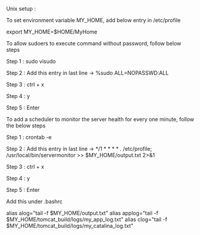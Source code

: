 Unix setup : 

To set environment variable MY_HOME, add below entry in /etc/profile

export MY_HOME=$HOME/MyHome



To allow sudoers to execute command without password, follow below steps

Step 1 : sudo visudo

Step 2 : Add this entry in last line -> %sudo   ALL=NOPASSWD:ALL

Step 3 : ctrl + x

Step 4 : y

Step 5 : Enter




To add a scheduler to monitor the server health for every one minute, follow the below steps

Step 1 : crontab -e

Step 2 : Add this entry in last line -> */1 * * * * . /etc/profile; /usr/local/bin/servermonitor >> $MY_HOME/output.txt 2>&1

Step 3 : ctrl + x

Step 4 : y

Step 5 : Enter


Add this under .bashrc

alias alog="tail -f $MY_HOME/output.txt"
alias applog="tail -f $MY_HOME/tomcat_build/logs/my_app_log.txt"
alias clog="tail -f $MY_HOME/tomcat_build/logs/my_catalina_log.txt"

